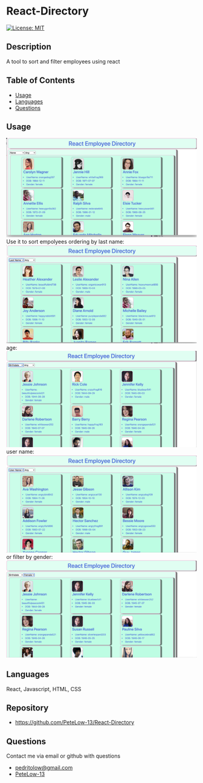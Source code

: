 # React-Directory
[![License: MIT](https://img.shields.io/badge/License-MIT-green.svg)](https://opensource.org/licenses/MIT)
## Description

A tool to sort and filter employees using react
## Table of Contents
- [Usage](#usage)
- [Languages](#languages)
- [Questions](#questions)


## Usage
![homepage](./assets/nofilters.png)
Use it to sort empolyees ordering by last name:
![lastNameSort](./assets/lastNameSort.png) 
age: ![ageSort](./assets/birthdaySort.png)
user name: ![](./assets/userNameSort.png) 
or filter by gender: ![genderFilter](./assets/genderFilter.png)

## Languages

React, Javascript, HTML, CSS

## Repository
- https://github.com/PeteLow-13/React-Directory
## Questions

Contact me via email or github with questions
- pedritolow@gmail.com
- [PeteLow-13](http://github.com/PeteLow-13)